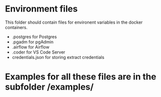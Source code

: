 # Environment files
This folder should contain files for environent variables in the docker containers.

 - .postgres for Postgres
 - .pgadm for pgAdmin
 - .airflow for Airflow
 - .coder for VS Code Server
 - credentials.json for storing extract credentials

# Examples for all these files are in the subfolder /examples/